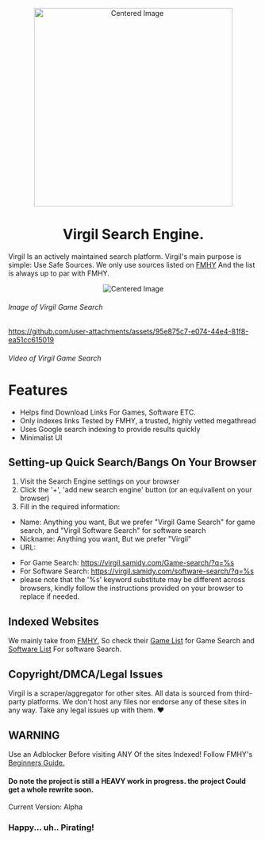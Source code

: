 <p align="center">
  <img src="https://i.ibb.co/0jrgNDpx/no-bg-image-6.png" alt="Centered Image" width="400"/>
</p>


<h1 align="center"> Virgil Search Engine. </h1>

Virgil Is an actively maintained search platform.
Virgil's main purpose is simple: Use Safe Sources. We only use sources listed on [FMHY](https://fmhy.net) And the list is always up to par with FMHY.

<p align="center">
  <img src="https://files.catbox.moe/pfwyaf.png" alt="Centered Image"/>
</p>
<h6>Image of Virgil Game Search</h6>

https://github.com/user-attachments/assets/95e875c7-e074-44e4-81f8-ea51cc615019

<h6>Video of Virgil Game Search</h6>



# Features
- Helps find Download Links For Games, Software ETC.
- Only indexes links Tested by FMHY, a trusted, highly vetted megathread
- Uses Google search indexing to provide results quickly
- Minimalist UI

## Setting-up Quick Search/Bangs On Your Browser
1. Visit the Search Engine settings on your browser
2. Click the '+', 'add new search engine' button (or an equivallent on your browser)
3. Fill in the required information:
  - Name: Anything you want, But we prefer "Virgil Game Search" for game search, and "Virgil Software Search" for software search
  - Nickname: Anything you want, But we prefer "Virgil"
  - URL:
  * For Game Search: https://virgil.samidy.com/Game-search/?q=%s
  * For Software Search: https://virgil.samidy.com/software-search/?q=%s
  * please note that the '%s' keyword substitute may be different across browsers, kindly follow the instructions provided on your browser to replace if needed.


## Indexed Websites
We mainly take from [FMHY](https://fmhy.net), So check their [Game List](https://fmhy.net/gaming) for Game Search and [Software List](https://fmhy.net/downloading#software-sites) For software Search.


## Copyright/DMCA/Legal Issues
Virgil is a scraper/aggregator for other sites.
All data is sourced from third-party platforms.
We don't host any files nor endorse any of these sites in any way.
Take any legal issues up with them. ♥ 


## WARNING
Use an Adblocker Before visiting ANY Of the sites Indexed! Follow FMHY's [Beginners Guide.](https://fmhy.net/beginners-guide)

#### Do note the project is still a HEAVY work in progress. the project Could get a whole rewrite soon.
Current Version: Alpha

### Happy... uh.. Pirating!
